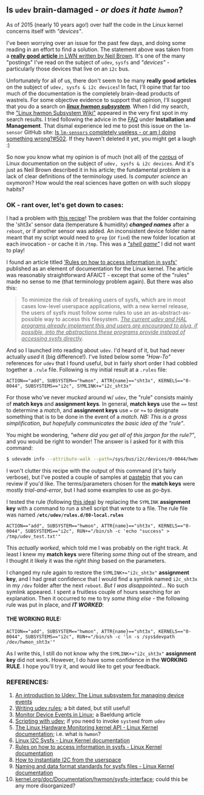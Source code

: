 ## Is `udev` brain-damaged - *or does it hate `hwmon`*?

As of 2015 (nearly 10 years ago!) over half the code in the Linux kernel concerns itself with *"devices"*. 

I've been worrying over an issue for the past few days, and doing some reading in an effort to find a solution. The statement above was taken from a [**really good article** in LWN written by Neil Brown](https://lwn.net/Articles/645810/). It's one of the many "postings" I've read on the subject of `udev`, `sysfs` and *"devices"* - particularly those devices that live on an `i2c` bus. 

Unfortunately for all of us, there don't seem to be many **really good articles** on the subject of `udev, sysfs & i2c devices`! In fact, I'll opine that far too much of the documentation is the completely brain-dead products of wastrels. For some objective evidence to support that opinion, I'll suggest that you do a search on [***linux hwmon subsystem***](https://duckduckgo.com/?t=ffab&q=linux+hwmon+subsystem&ia=web). When I did my search, the ["Linux hwmon Subsystem Wiki"](https://hwmon.wiki.kernel.org/) appeared in the very first spot in my search results. I tried following the advice in the [FAQ](https://hwmon.wiki.kernel.org/faq) under **Installation and Management**. That dismal experience led me to post this issue on the `lm-sensor` GitHub site: [Is `lm-sensors` completely useless - or am I doing something wrong?#502](https://github.com/lm-sensors/lm-sensors/issues/502). If they haven't deleted it yet, you might get a laugh :)  

So now you know what my opinion is of much (not all) of the [*corpus*](https://www.merriam-webster.com/dictionary/corpus) of Linux documentation on the subject of   `udev, sysfs & i2c devices`. And it's just as Neil Brown described it in his article; the fundamental problem is a lack of clear definitions of the terminology used. Is *computer science* an oxymoron? How would the real sciences have gotten on with such sloppy habits? 

### OK - rant over, let's get down to cases:

I had a problem with [this recipe](SHT3X_T&H_Sensor.md)! The problem was that the folder containing the 'sht3x' sensor data (temperature & humidity) ***changed names*** after a `reboot`, or if another sensor was added. An inconsistent device folder name meant that my script would need to `grep` (or `find`) the new folder location at each invocation - or cache it in `/tmp`. This was a [*"shell game"*](https://en.wikipedia.org/wiki/Shell_game) I did not want to play! 

I found an article titled ['Rules on how to access information in sysfs'](https://www.kernel.org/doc/html/latest/admin-guide/sysfs-rules.html) published as an element of documentation for the Linux kernel. The article was reasonably straightforward AFAICT - except that some of the "rules" made no sense to me (that terminology problem again). But there was also this:

> To minimize the risk of breaking users of sysfs, which are in most cases low-level userspace applications, with a new kernel release, the users of sysfs must follow some rules to use an as-abstract-as-possible way to access this filesystem. *<u>The current udev and HAL programs already implement this and users are encouraged to plug, if possible, into the abstractions these programs provide instead of accessing sysfs directly</u>.*

And so I launched into reading about `udev`. I'd heard of it, but had never actually *used* it (big difference!). I've listed below some *"How-To"* references for `udev` that I found useful, but in fairly short order I had cobbled together a `.rule` file. Following is my initial result at a `.rules` file: 

```
ACTION=="add", SUBSYSTEM=="hwmon", ATTR{name}=="sht3x", KERNELS=="0-0044", SUBSYSTEMS=="i2c", SYMLINK+="i2c_sht3x"
```

For those who've never *mucked* around w/ `udev`, the "rule" consists mainly of **match keys** and **assignment keys**. In general,  **match keys** use the `==` test to determine a *match*, and **assignment keys** use `=` or `+=` to designate something that is to be done in the event of a *match*. *NB: This is a gross simplification, but hopefully communicates the basic idea of the "rule"*. 

You might be wondering, *"where did you get all of this jargon for the rule?"*, and you would be right to wonder! The answer is I asked for it with this command:

```bash
$ udevadm info --attribute-walk --path=/sys/bus/i2c/devices/0-0044/hwmon/hwmon3
```

I won't clutter this recipe with the output of this command (it's fairly verbose), but I've posted a couple of samples at [pastebin](https://pastebin.com/u/seamusdemora/1/b9sATeVz) that you can review if you'd like. The terms/parameters chosen for the **match keys** were mostly *trial-and-error*, but I had some examples to use as *go-bys*. 

I tested the rule (following [this idea](https://opensource.com/article/18/11/udev#comments)) by replacing the `SYMLINK`  **assignment key** with a command to run a shell script that wrote to a file. The rule file was named **`/etc/udev/rules.d/80-local.rules`** 

```
ACTION=="add", SUBSYSTEM=="hwmon", ATTR{name}=="sht3x", KERNELS=="0-0044", SUBSYSTEMS=="i2c", RUN+="/bin/sh -c 'echo "success" > /tmp/udev_test.txt'"
```

This *actually worked*, which told me I was probably on the right track. At least I knew my **match keys** were filtering *some thing* out of the stream, and I thought it likely it was the *right thing* based on the parameters.

I changed my rule again to restore the `SYMLINK+="i2c_sht3x"`  **assignment key**, and I had great confidence that I would find a symlink named `i2c_sht3x` in my `/dev`  folder after the next `reboot`. *But I was disappointed...* No such symlink appeared. I spent a fruitless couple of hours searching for an explanation. Then it occurred to me to try *some thing else* - the following rule was put in place, and ***IT WORKED***:  

#### THE WORKING RULE:

```
ACTION=="add", SUBSYSTEM=="hwmon", ATTR{name}=="sht3x", KERNELS=="0-0044", SUBSYSTEMS=="i2c", RUN+="/bin/sh -c 'ln -s /sys$devpath /dev/hwmon_sht3x'"
```

As I write this, I still do not know why the `SYMLINK+="i2c_sht3x"`  **assignment key** did not work. However, I do have some confidence in the **WORKING RULE**. I hope you'll try it, and would like to get your feedback. 



### REFERENCES: 

1. [An introduction to Udev: The Linux subsystem for managing device events](https://opensource.com/article/18/11/udev) 
2. [Writing udev rules](http://www.reactivated.net/writing_udev_rules.html); a bit dated, but still useful! 
3. [Monitor Device Events in Linux](https://www.baeldung.com/linux/monitor-device-events); a Baeldung article
4. [Scripting with udev](http://jasonwryan.com/blog/2014/01/20/udev/); if you need to invoke `systemd` from `udev` 
5. [The Linux Hardware Monitoring kernel API - Linux Kernel documentation](https://www.kernel.org/doc/html//v6.8-rc3/hwmon/hwmon-kernel-api.html); i.e. what is `hwmon`? 
6. [Linux I2C Sysfs - Linux Kernel documentation](https://www.kernel.org/doc/html/latest/i2c/i2c-sysfs.html) 
7. [Rules on how to access information in sysfs - Linux Kernel documentation](https://www.kernel.org/doc/html/latest/admin-guide/sysfs-rules.html) 
8. [How to instantiate I2C from the userspace](https://erlerobotics.gitbooks.io/erle-robotics-erle-brain-a-linux-brain-for-drones/content/en/tutorials/i2c.html) 
9. [Naming and data format standards for sysfs files - Linux Kernel documentation](https://www.kernel.org/doc/html/latest/hwmon/sysfs-interface.html) 
10. [kernel.org/doc/Documentation/hwmon/sysfs-interface](https://www.kernel.org/doc/Documentation/hwmon/sysfs-interface); could this be any more disorganized?  
